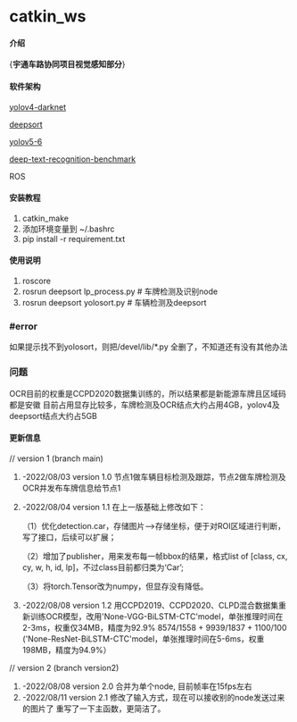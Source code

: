 # catkin_ws

#### 介绍
{**宇通车路协同项目视觉感知部分**}

#### 软件架构
[yolov4-darknet](https://https://github.com/AlexeyAB/darknet)

[deepsort](https://blog.csdn.net/didiaopao/article/details/120274519?spm=1001.2014.3001.5502)

[yolov5-6](https://github.com/ultralytics/yolov5)

[deep-text-recognition-benchmark](https://https://github.com/clovaai/deep-text-recognition-benchmark)

ROS


#### 安装教程

1.  catkin_make
2.  添加环境变量到 ~/.bashrc
3.  pip install -r requirement.txt

#### 使用说明

1.  roscore 
2.  rosrun deepsort lp_process.py        # 车牌检测及识别node
3.  rosrun deepsort yolosort.py          # 车辆检测及deepsort

### #error
如果提示找不到yolosort，则把/devel/lib/*.py 全删了，不知道还有没有其他办法

### 问题
OCR目前的权重是CCPD2020数据集训练的，所以结果都是新能源车牌且区域码都是安徽
目前占用显存比较多，车牌检测及OCR结点大约占用4GB，yolov4及deepsort结点大约占5GB

#### 更新信息
 // version 1 (branch main)
1.  -2022/08/03 version 1.0
    节点1做车辆目标检测及跟踪，节点2做车牌检测及OCR并发布车牌信息给节点1
2.  -2022/08/04 version 1.1
    在上一版基础上修改如下：
    
    （1）优化detection.car，存储图片-->存储坐标，便于对ROI区域进行判断，写了接口，后续可以扩展；
    
    （2）增加了publisher，用来发布每一帧bbox的结果，格式list of [class, cx, cy, w, h, id, lp]，不过class目前都归类为‘Car’; 
    
    （3）将torch.Tensor改为numpy，但显存没有降低。
3.  -2022/08/08 version 1.2
    用CCPD2019、CCPD2020、CLPD混合数据集重新训练OCR模型，改用'None-VGG-BiLSTM-CTC'model，单张推理时间在2-3ms，权重仅34MB，精度为92.9%
    8574/1558 + 9939/1837 + 1100/100
    ('None-ResNet-BiLSTM-CTC'model，单张推理时间在5-6ms，权重198MB，精度为94.9%）
 
 // version 2 (branch version2)
1.  -2022/08/08 version 2.0
    合并为单个node, 目前帧率在15fps左右
2.  -2022/08/11 version 2.1
    修改了输入方式，现在可以接收别的node发送过来的图片了
    重写了一下主函数，更简洁了。
